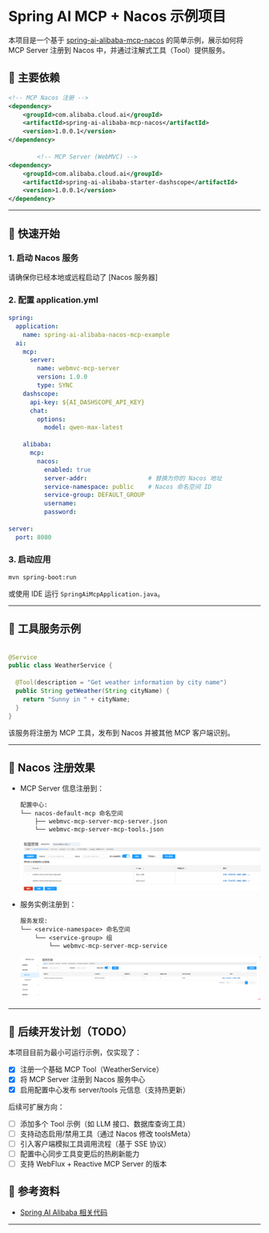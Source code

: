 # Spring AI MCP + Nacos 示例项目

本项目是一个基于 [spring-ai-alibaba-mcp-nacos](https://github.com/spring-projects/spring-ai-alibaba) 的简单示例，展示如何将
MCP Server 注册到 Nacos 中，并通过注解式工具（Tool）提供服务。

## 🧩 主要依赖

```xml
<!-- MCP Nacos 注册 -->
<dependency>
    <groupId>com.alibaba.cloud.ai</groupId>
    <artifactId>spring-ai-alibaba-mcp-nacos</artifactId>
    <version>1.0.0.1</version>
</dependency>

        <!-- MCP Server (WebMVC) -->
<dependency>
    <groupId>com.alibaba.cloud.ai</groupId>
    <artifactId>spring-ai-alibaba-starter-dashscope</artifactId>
    <version>1.0.0.1</version>
</dependency>
```

---

## 🚀 快速开始

### 1. 启动 Nacos 服务

请确保你已经本地或远程启动了 [Nacos 服务器]

### 2. 配置 application.yml

```yaml
spring:
  application:
    name: spring-ai-alibaba-nacos-mcp-example
  ai:
    mcp:
      server:
        name: webmvc-mcp-server
        version: 1.0.0
        type: SYNC
    dashscope:
      api-key: ${AI_DASHSCOPE_API_KEY}
      chat:
        options:
          model: qwen-max-latest

    alibaba:
      mcp:
        nacos:
          enabled: true
          server-addr:                 # 替换为你的 Nacos 地址
          service-namespace: public    # Nacos 命名空间 ID
          service-group: DEFAULT_GROUP
          username:
          password:

server:
  port: 8080

```

### 3. 启动应用

```bash
mvn spring-boot:run
```

或使用 IDE 运行 `SpringAiMcpApplication.java`。

---

## 🔧 工具服务示例

```java

@Service
public class WeatherService {

  @Tool(description = "Get weather information by city name")
  public String getWeather(String cityName) {
    return "Sunny in " + cityName;
  }
}
```

该服务将注册为 MCP 工具，发布到 Nacos 并被其他 MCP 客户端识别。

---

## 📡 Nacos 注册效果

- MCP Server 信息注册到：

  ```
  配置中心:
  └── nacos-default-mcp 命名空间
      ├── webmvc-mcp-server-mcp-server.json
      └── webmvc-mcp-server-mcp-tools.json
  ```
  ![img_1.png](img_1.png)
- 服务实例注册到：

  ```
  服务发现:
  └── <service-namespace> 命名空间
      └── <service-group> 组
          └── webmvc-mcp-server-mcp-service
  ```
  ![img.png](img.png)

---

## 🚧 后续开发计划（TODO）

本项目目前为最小可运行示例，仅实现了：

- [x] 注册一个基础 MCP Tool（WeatherService）
- [x] 将 MCP Server 注册到 Nacos 服务中心
- [x] 启用配置中心发布 server/tools 元信息（支持热更新）

后续可扩展方向：

- [ ] 添加多个 Tool 示例（如 LLM 接口、数据库查询工具）
- [ ] 支持动态启用/禁用工具（通过 Nacos 修改 toolsMeta）
- [ ] 引入客户端模拟工具调用流程（基于 SSE 协议）
- [ ] 配置中心同步工具变更后的热刷新能力
- [ ] 支持 WebFlux + Reactive MCP Server 的版本

## 📎 参考资料

- [Spring AI Alibaba 相关代码](https://github.com/alibaba/spring-ai-alibaba/tree/main/spring-ai-alibaba-mcp/spring-ai-alibaba-mcp-nacos)

---
